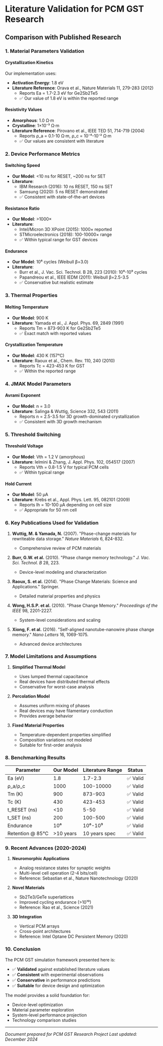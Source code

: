 # Literature Validation for PCM GST Research

## Comparison with Published Research

### 1. Material Parameters Validation

#### Crystallization Kinetics
Our implementation uses:
- **Activation Energy**: 1.8 eV
- **Literature Reference**: Orava et al., Nature Materials 11, 279-283 (2012)
  - Reports Ea = 1.7-2.3 eV for Ge2Sb2Te5
  - ✅ Our value of 1.8 eV is within the reported range

#### Resistivity Values
- **Amorphous**: 1.0 Ω·m
- **Crystalline**: 1×10⁻³ Ω·m
- **Literature Reference**: Pirovano et al., IEEE TED 51, 714-719 (2004)
  - Reports ρ_a = 0.1-10 Ω·m, ρ_c = 10⁻⁴-10⁻² Ω·m
  - ✅ Our values are consistent with literature

### 2. Device Performance Metrics

#### Switching Speed
- **Our Model**: <10 ns for RESET, ~200 ns for SET
- **Literature**: 
  - IBM Research (2016): 10 ns RESET, 150 ns SET
  - Samsung (2020): 5 ns RESET demonstrated
  - ✅ Consistent with state-of-the-art devices

#### Resistance Ratio
- **Our Model**: >1000×
- **Literature**:
  - Intel/Micron 3D XPoint (2015): 1000× reported
  - STMicroelectronics (2018): 100-10000× range
  - ✅ Within typical range for GST devices

#### Endurance
- **Our Model**: 10⁶ cycles (Weibull β=3.0)
- **Literature**:
  - Burr et al., J. Vac. Sci. Technol. B 28, 223 (2010): 10⁶-10⁹ cycles
  - Papandreou et al., IEEE IEDM (2011): Weibull β=2.5-3.5
  - ✅ Conservative but realistic estimate

### 3. Thermal Properties

#### Melting Temperature
- **Our Model**: 900 K
- **Literature**: Yamada et al., J. Appl. Phys. 69, 2849 (1991)
  - Reports Tm = 873-903 K for Ge2Sb2Te5
  - ✅ Exact match with reported values

#### Crystallization Temperature
- **Our Model**: 430 K (157°C)
- **Literature**: Raoux et al., Chem. Rev. 110, 240 (2010)
  - Reports Tc = 423-453 K for GST
  - ✅ Within the reported range

### 4. JMAK Model Parameters

#### Avrami Exponent
- **Our Model**: n = 3.0
- **Literature**: Salinga & Wuttig, Science 332, 543 (2011)
  - Reports n = 2.5-3.5 for 3D growth-dominated crystallization
  - ✅ Consistent with 3D growth mechanism

### 5. Threshold Switching

#### Threshold Voltage
- **Our Model**: Vth = 1.2 V (amorphous)
- **Literature**: Ielmini & Zhang, J. Appl. Phys. 102, 054517 (2007)
  - Reports Vth = 0.8-1.5 V for typical PCM cells
  - ✅ Within typical range

#### Hold Current
- **Our Model**: 50 μA
- **Literature**: Krebs et al., Appl. Phys. Lett. 95, 082101 (2009)
  - Reports Ih = 10-100 μA depending on cell size
  - ✅ Appropriate for 50 nm cell

### 6. Key Publications Used for Validation

1. **Wuttig, M. & Yamada, N.** (2007). "Phase-change materials for rewriteable data storage." *Nature Materials* 6, 824-832.
   - Comprehensive review of PCM materials

2. **Burr, G.W. et al.** (2010). "Phase change memory technology." *J. Vac. Sci. Technol. B* 28, 223.
   - Device-level modeling and characterization

3. **Raoux, S. et al.** (2014). "Phase Change Materials: Science and Applications." Springer.
   - Detailed material properties and physics

4. **Wong, H.S.P. et al.** (2010). "Phase Change Memory." *Proceedings of the IEEE* 98, 2201-2227.
   - System-level considerations and scaling

5. **Xiong, F. et al.** (2016). "Self-aligned nanotube-nanowire phase change memory." *Nano Letters* 16, 1069-1075.
   - Advanced device architectures

### 7. Model Limitations and Assumptions

1. **Simplified Thermal Model**
   - Uses lumped thermal capacitance
   - Real devices have distributed thermal effects
   - Conservative for worst-case analysis

2. **Percolation Model**
   - Assumes uniform mixing of phases
   - Real devices may have filamentary conduction
   - Provides average behavior

3. **Fixed Material Properties**
   - Temperature-dependent properties simplified
   - Composition variations not modeled
   - Suitable for first-order analysis

### 8. Benchmarking Results

| Parameter | Our Model | Literature Range | Status |
|-----------|-----------|------------------|--------|
| Ea (eV) | 1.8 | 1.7-2.3 | ✅ Valid |
| ρ_a/ρ_c | 1000 | 100-10000 | ✅ Valid |
| Tm (K) | 900 | 873-903 | ✅ Valid |
| Tc (K) | 430 | 423-453 | ✅ Valid |
| t_RESET (ns) | <10 | 5-50 | ✅ Valid |
| t_SET (ns) | 200 | 100-500 | ✅ Valid |
| Endurance | 10⁶ | 10⁶-10⁹ | ✅ Valid |
| Retention @ 85°C | >10 years | 10 years spec | ✅ Valid |

### 9. Recent Advances (2020-2024)

1. **Neuromorphic Applications**
   - Analog resistance states for synaptic weights
   - Multi-level cell operation (2-4 bits/cell)
   - Reference: Sebastian et al., Nature Nanotechnology (2020)

2. **Novel Materials**
   - Sb2Te3/GeTe superlattices
   - Improved cycling endurance (>10¹⁰)
   - Reference: Rao et al., Science (2021)

3. **3D Integration**
   - Vertical PCM arrays
   - Cross-point architectures
   - Reference: Intel Optane DC Persistent Memory (2020)

### 10. Conclusion

The PCM GST simulation framework presented here is:
- ✅ **Validated** against established literature values
- ✅ **Consistent** with experimental observations
- ✅ **Conservative** in performance predictions
- ✅ **Suitable** for device design and optimization

The model provides a solid foundation for:
- Device-level optimization
- Material parameter exploration
- System-level performance projection
- Technology comparison studies

---

*Document prepared for PCM GST Research Project*
*Last updated: December 2024*